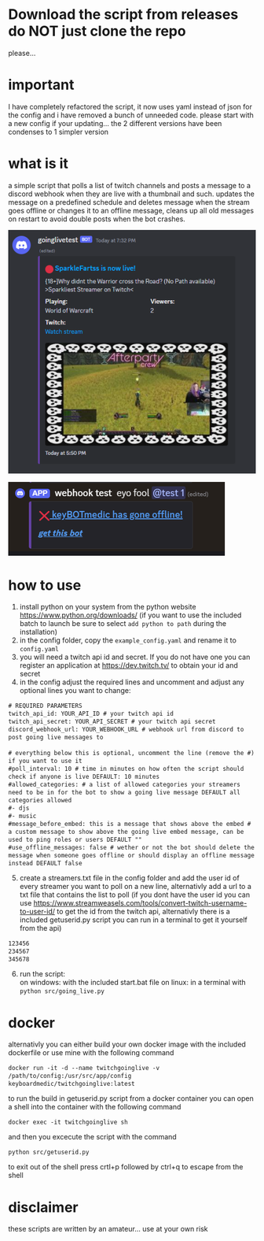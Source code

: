 # Download the script from releases do NOT just clone the repo
please...

# important
I have completely refactored the script, it now uses yaml instead of json for the config and i have removed a bunch of unneeded code. please start with a new config if your updating... the 2 different versions have been condenses to 1 simpler version

# what is it
a simple script that polls a list of twitch channels and posts a message to a discord webhook when they are live with a thumbnail and such. updates the message on a predefined schedule and deletes message when the stream goes offline or changes it to an offline message, cleans up all old messages on restart to avoid double posts when the bot crashes.

![Alt text](screenshot.png?raw=true "Title")

![Alt text](screenshot_offline.png?raw=true "Title")


# how to use
1. install python on your system from the python website https://www.python.org/downloads/ (if you want to use the included batch to launch be sure to select ```add python to path``` during the installation)
2. in the config folder, copy the ```example_config.yaml``` and rename it to ```config.yaml```
3. you will need a twitch api id and secret. If you do not have one you can register an application at https://dev.twitch.tv/ to obtain your id and secret
3. in the config adjust the required lines and uncomment and adjust any optional lines you want to change:   

```
# REQUIRED PARAMETERS
twitch_api_id: YOUR_API_ID # your twitch api id
twitch_api_secret: YOUR_API_SECRET # your twitch api secret
discord_webhook_url: YOUR_WEBHOOK_URL # webhook url from discord to post going live messages to

# everything below this is optional, uncomment the line (remove the #) if you want to use it
#poll_interval: 10 # time in minutes on how often the script should check if anyone is live DEFAULT: 10 minutes
#allowed_categories: # a list of allowed categories your streamers need to be in for the bot to show a going live message DEFAULT all categories allowed
#- djs
#- music
#message_before_embed: this is a message that shows above the embed # a custom message to show above the going live embed message, can be used to ping roles or users DEFAULT ""
#use_offline_messages: false # wether or not the bot should delete the message when someone goes offline or should display an offline message instead DEFAULT false
```

5. create a streamers.txt file in the config folder and add the user id of every streamer you want to poll on a new line, alternativly add a url to a txt file that contains the list to poll (if you dont have the user id you can use https://www.streamweasels.com/tools/convert-twitch-username-to-user-id/ to get the id from the twitch api, alternativly there is a included getuserid.py script you can run in a terminal to get it yourself from the api)
```
123456
234567
345678
```
6. run the script:   
on windows: with the included start.bat file
on linux: in a terminal with ```python src/going_live.py```

# docker
alternativly you can either build your own docker image with the included dockerfile or use mine with the following command
```
docker run -it -d --name twitchgoinglive -v /path/to/config:/usr/src/app/config keyboardmedic/twitchgoinglive:latest
```
to run the build in getuserid.py script from a docker container you can open a shell into the container with the following command   
``` 
docker exec -it twitchgoinglive sh
```
and then you excecute the script with the command   
```
python src/getuserid.py
```
to exit out of the shell press crtl+p followed by ctrl+q to escape from the shell   

# disclaimer
these scripts are written by an amateur... use at your own risk

